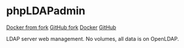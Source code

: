 # phpLDAPadmin

[Docker from fork](https://github.com/villekalliomaki/docker-phpLDAPadmin)
[GitHub fork](https://hub.docker.com/r/villekalliomaki/docker-phpldapadmin/tags)
[Docker](https://hub.docker.com/r/osixia/phpldapadmin/tags)
[GitHub](https://github.com/osixia/docker-phpLDAPadmin)

LDAP server web management. No volumes, all data is on OpenLDAP.
